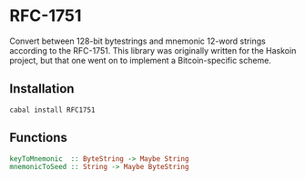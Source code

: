 # RFC-1751

Convert between 128-bit bytestrings and mnemonic 12-word strings according to
the RFC-1751. This library was originally written for the Haskoin project, but
that one went on to implement a Bitcoin-specific scheme.

## Installation

```shell
cabal install RFC1751
```

## Functions

```haskell
keyToMnemonic  :: ByteString -> Maybe String
mnemonicToSeed :: String -> Maybe ByteString
```
